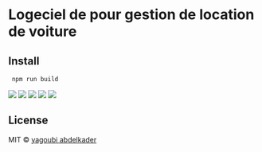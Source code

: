 # Logeciel de pour gestion de location de voiture

## Install

```bash
 npm run build
 ```
 
 ![](https://yagoubigithub.github.io/images2/gs_location_voiture/1.PNG)
 ![](https://yagoubigithub.github.io/images2/gs_location_voiture/2.PNG)
 ![](https://yagoubigithub.github.io/images2/gs_location_voiture/3.PNG)
 ![](https://yagoubigithub.github.io/images2/gs_location_voiture/4.PNG)
 ![](https://yagoubigithub.github.io/images2/gs_location_voiture/5.PNG)
 
 
## License

MIT © [yagoubi abdelkader](https://github.com/yagoubigithub)





